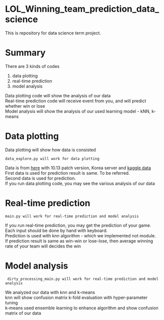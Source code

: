 # LOL_Winning_team_prediction_data_science

This is repository for data science term project.


# Summary

There are 3 kinds of codes
1. data plotting
2. real-time prediction
3. model analysis

Data plotting code will show the analysis of our data<br>
Real-time prediction code will receive event from you, and will predict whether win or lose<br>
Model analysis will show the analysis of our used learning model - kNN, k-means<br>

# Data plotting

Data plotting will show how data is consisted<br>

    data_explore.py will work for data plotting

Data is from [here](https://lolalytics.com/) with 10.13 patch version, Korea server and [kaggle data](https://www.kaggle.com/gyejr95/league-of-legendslol-ranked-games-2020-ver1)<br>
First data is used for prediction result is same. To be referred.<br>
Second data is used for prediction.<br>
If you run data plotting code, you may see the various analysis of our data<br>

# Real-time prediction

    main.py will work for real-time prediction and model analysis

If you run real-time prediction, you may get the prediction of your game.<br>
Each input should be done by hand with keyboard.<br>
Prediction is used with knn algorithm - which we implemented not module.<br>
If prediction result is same as win-win or lose-lose, then average winning rate of your team will decides the win<br>

# Model analysis

     dirty_processing_main.py will work for real-time prediction and model analysis

We analyzed our data with knn and k-means<br>
knn will show confusion matrix k-fold evaluation with hyper-parameter tuning<br>
k-means used ensemble learning to enhance algorithm and show confusion matrix of our data<br>
